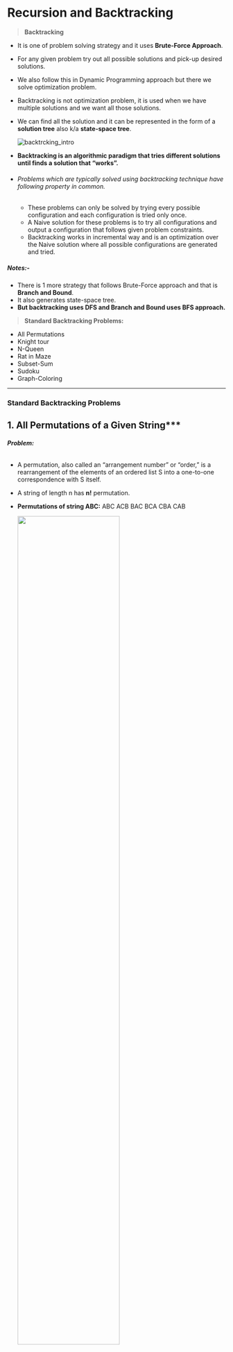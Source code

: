# Recursion and Backtracking

> **Backtracking**

- It is one of problem solving strategy and it uses **Brute-Force Approach**. 

- For any given problem try out all possible solutions and pick-up desired solutions.

- We also follow this in Dynamic Programming approach but there we solve optimization problem.

- Backtracking is not optimization problem, it is used when we have multiple solutions and we want all those solutions.

- We can find all the solution and it can be represented in the form of a **solution tree** also k/a **state-space tree**. 

    ![backtrcking_intro](assets/backtrcking_intro.png)

- **Backtracking is an algorithmic paradigm that tries different solutions until finds a solution that “works”.**

- ###### Problems which are typically solved using backtracking technique have following property in common. 

    - These problems can only be solved by trying every possible configuration and each configuration is tried only once.
    - A Naive solution for these problems is to try all configurations and output a configuration that follows given problem constraints.
    - Backtracking works in incremental way and is an optimization over the Naive solution where all possible configurations are generated and tried.

##### **Notes:-**

- There is 1 more strategy that follows Brute-Force approach and that is **Branch and Bound**. 
- It also generates state-space tree.
- **But backtracking uses DFS and Branch and Bound uses BFS approach.** 



> **Standard Backtracking Problems:**

- All Permutations
- Knight tour
- N-Queen
- Rat in Maze
- Subset-Sum
- Sudoku
- Graph-Coloring

------

### Standard Backtracking Problems

## 1. All Permutations of a Given String***

###### **Problem:**

- A permutation, also called an “arrangement number” or “order,” is a rearrangement of the elements of an ordered list S into a one-to-one correspondence with S itself. 

- A string of length n has **n!** permutation. 

- **Permutations of string ABC:** ABC ACB BAC BCA CBA CAB

    <img src="assets/all_permutations_of_string.gif" width="70%">

###### **Algorithm:**

- start from left = 0 and right = n.
- if (left==right):
    - print(string) and return
- for i in range(left, right):
    - swap the characters of string of (i and left)
    - call the function recursively with (left+1, right)
    - swap the characters again of (i and left) for backtracking. 

###### **Implementation:**

```python
def generate_permutations_util(string, left, right):
    if(left == right):
        print("{}".format("".join(string)))
        return
    
    for i in range(left, right):
        string[left], string[i] = string[i], string[left]
        generate_permutations_util(string, left+1, right)
        string[left], string[i] = string[i], string[left]    # Backtrack


def generate_permutations(string):
    n = len(string)
    generate_permutations_util(list(string), 0, n)



print("Example-1:")
generate_permutations("ABC")

print("\nExample-2")
generate_permutations("ABCD")


# Complexity:
#    • Time: O(n*n!) :- There are n! permutations and it requires O(n) time to print a permutation.
#    • Auxilliary Space: O(1)
```

**Output:**

![all_permuatations_of_string](assets/all_permuatations_of_string.png)

###### **Complexity:**

- **Time:** **O(n\*n!)** :- There are n! permutations and it requires O(n) time to print a permutation.
- **Auxilliary Space:** **O(1)**



## 2. Knight's Tour Problem***

###### **Problem:**

The knight is placed on the first block of an empty board and, moving according to the rules of chess, must visit each square exactly once.

![knight_tour](assets/knight_tour.png)

###### **Naive Approach:** 

The Naive Algorithm is to generate all tours one by one and check if the generated tour satisfies the constraints.

```
while there are untried tours {
   generate the next tour 
   if this tour covers all squares {
      print this path;
   }
}
```

###### **Backtracking Approach:**

- It works in an incremental way to attack problems.
- Typically, we start from an empty solution vector and one by one add items.
- Meaning of item varies from problem to problem, in context of Knight’s tour problem, an item is a Knight’s move.
- When we add an item, we check if adding the current item violates the problem constraint, if it does then we remove the item and try other alternatives.
- If none of the alternatives work out then we go to previous stage and remove the item added in the previous stage.
- If we reach the initial stage back then we say that no solution exists.
- If adding an item doesn’t violate constraints then we recursively add items one by one.
- If the solution vector becomes complete then we print the solution.

###### **Implementation:**

```python
POSSIBLE_MOVES = [(-2, -1), (-2, 1), (-1, -2), (-1, 2), (1, -2), (1, 2), (2, -1), (2,1)]

def valid_move(x, y, tour_matrix):
    return (x>=0 and x<N and y>=0 and y<N and tour_matrix[x][y]==-1)


def knight_tour_util(current_x, current_y, move_number, tour_matrix):
    if(move_number == N*N):
        return True
    
    # Try all possible moves
    for x_move, y_move in POSSIBLE_MOVES:
        next_x = current_x + x_move
        next_y = current_y + y_move
        if(valid_move(next_x, next_y, tour_matrix)):
            tour_matrix[next_x][next_y] = move_number
            if(knight_tour_util(next_x, next_y, move_number+1, tour_matrix) == True):
                return True
            else:
                tour_matrix[next_x][next_y] = -1  # Backtrack
    return False


def knight_tour():
    # Create a 2-D Matrix(N*N)
    tour_matrix = [[-1]*N for _ in range(N)]

    #  Knight is initially at the first block 
    tour_matrix[0][0]  = 0

    if(knight_tour_util(0, 0, 1, tour_matrix) == True):
        for i in range(N):
            for j in range(N):
                print("{0: =2d}".format(tour_matrix[i][j]), end=" ")
            print()
        print()
    else:
        print("No solution exist")



print("Knight Tour Example-1: 4*4 Matrix")
N = 4
knight_tour()

print("\nKnight Tour Example-2: 5*5 Matrix")
N = 5
knight_tour()

print("\nKnight Tour Example-3: 8*8 Matrix")
N = 8
knight_tour()


# Complexity:
#    • Time: O(8^(n^2)) :- There are N*N i.e., N^2 cells in the board and we have a maximum of 8 choices to make from a cell.
#    • Auxilliary Space: O(N^2)
```

**Output:**

![knight_tour_output](assets/knight_tour_output.png)

###### **Complexity:**

- **Time: O(8<sup>N^2</sup>) :-** There are N*N i.e., N<sup>2</sup> cells in the board and we have a maximum of 8 choices to make from a cell.
- **Auxilliary Space: O(N<sup>2</sup>):-** Need to create a solution matrix of N*N.

##### **Notes:** 

- Backtracking is not the best solution for the Knight’s tour problem
- Other better solutions: **Warnsdorff’s algorithm for Knight’s problem.**



## 3. N-Queen Problem***

###### **Problem:**

The N Queen is the problem of placing N chess queens on an N×N chessboard so that no two queens attack each other. 

**Example:** 4 Queen problem.

<img src="assets/n-queen.png" width="25%">

###### **Approach:**

- The idea is to place queens one by one in different columns, starting from the leftmost column.
- When we place a queen in a column, we check for clashes with already placed queens.
- In the current column, if we find a row for which there is no clash, we mark this row and column as part of the solution.
- If we do not find such a row due to clashes then we backtrack and return false.

###### **Algorithm:**

1. Start in the leftmost column
2. If all queens are placed: **return true** 
3. Try all rows in the current column.  Do following for every tried row.
    - a) If the queen can be placed safely in this row then mark this [row,column] as part of the solution and recursively check if placing queen here leads to a solution.
    - b) If placing the queen in [row, column] leads to a solution then **return true**. 
    - c) If placing queen doesn't lead to a solution then unmark this [row,column] (Backtrack) and go to step (a) to try other rows.
4. If all rows have been tried and nothing worked, **return false** to trigger backtracking. 

###### **Implementation:**

```python
# To check if a queen can be placed on board[row][col]. 
# Note that this function is called when "col" number of queens are already placed in columns from 0 to col -1. 
# So we need to check only left side for attacking queens.
def is_safe(board, row, col):
    safe = True
    # Check this row on left side.
    for j in range(col):
        if(board[row][j] == 1):
            safe = False
            break
    
    # Check upper diagonal on left side
    i = row; j=col
    while(i>=0 and j>=0):
        if(board[i][j]==1):
            safe = False
            break
        i-=1; j-=1
    
    # Check lower diagonal on left side
    i = row; j = col
    while(i<N and j>=0 and safe):
        if(board[i][j]==1):
            safe = False
            break
        i+=1; j-=1

    return safe
    

def n_queen_util(board, col):
    # Base case: If all queens are placed then return true 
    if(col == N):
        return True
    
    # Consider this column and try placing this queen in all rows one by one 
    for i in range(N):
        if(is_safe(board, i, col)):
            # Place this queen in board[i][col] 
            board[i][col] = 1
            # Recur to place rest of the queens 
            if(n_queen_util(board, col+1) == True):
                return True
            else:
                board[i][col] = 0   # Backtrack
    
    # If the queen can not be placed in any row in this colum col  then return false
    return False


def n_queen():
    board = [[0]*N for i in range(N)]

    if(n_queen_util(board, 0) == True):
        for i in range(N):
            print(board[i])
    else:
        print("No solution exists")



print("N-Queen Example-1: 3*3 Matrix")
N = 3
n_queen()

print("\nN-Queen Example-2: 4*4 Matrix")
N = 4
n_queen()

print("\nN-Queen Example-3: 5*5 Matrix")
N = 5
n_queen()

print("\nN-Queen Example-4: 8*8 Matrix")
N = 8
n_queen()


# Complexity:
#    • Time: 
#    • Auxilliary Space:
```

**Output:**

![n-queen-output](assets/n-queen-output.png)

###### **Complexity:**

- **Time: O(N!)**
- **Auxilliary Space: O(N<sup>2</sup>)**:- Need to create a board matrix of N*N. 



## 4. Rat in Maze***

###### **Problem:**

- A Maze is given as N*N binary matrix of blocks where **source** block is the upper left most block i.e., `maze[0][0]` and **destination** block is lower rightmost block i.e., `maze[N-1][N-1]`. 
- A rat starts from source and has to reach the destination.
- The rat can move only in two directions: forward and down.
- In the maze matrix, 0 means the block is a dead end and 1 means the block can be used in the path from source to destination.
- Note that this is a simple version of the typical Maze problem.
- **Example:** A more complex version can be that the rat can move in 4 directions and a more complex version can be with a limited number of moves.

##### Example Maze:

![rat_in_maze_1](assets/rat_in_maze_1.png)

![rat_in_maze_2](assets/rat_in_maze_2.png)

###### **Algorithm:**

- **If destination is reached:**
    - print the solution matrix
- **Else:**
    - a) Mark current cell in solution matrix as 1.
    - b) Move forward in the horizontal direction and recursively check if this move leads to a solution.
    - c) If the move chosen in the above step doesn't lead to a solution then move down and check if this move leads to a solution.
    - d) If none of the above solutions works then unmark this cell as 0(BACKTRACK) and return false.

###### **Implementation:**

```python
def rat_in_maze_util(solution_maze, x, y):
    if(x == N-1 and y == N-1):
        return True
    
    # Make a move in forward direction if it is_safe to move
    if(given_maze[x][y+1] == 1):
        solution_maze[x][y+1] = 1
        if(rat_in_maze_util(solution_maze, x, y+1) == True):
            return True
        else:
            solution_maze[x][y+1] = 0   # Backtrack
    
    # Make a move in downward direction if it is_safe to move
    if(given_maze[x+1][y] == 1):
        solution_maze[x+1][y] = 1
        if(rat_in_maze_util(solution_maze, x+1, y) == True):
            return True
        else:
            solution_maze[x][y+1] = 0   # Backtrack
    
    return False


def rat_in_maze():
    solution_maze = [[0]*N for i in range(N)]
    solution_maze[0][0] = 1

    if(rat_in_maze_util(solution_maze, 0, 0)):
        for i in range(N):
            print(solution_maze[i])
    else:
        print("No Solution exist.")



print("Rat in Maze Example-1: 4*4 Matrix")
N = 4
given_maze = [ [1, 0, 0, 0], 
               [1, 1, 0, 1], 
               [0, 1, 0, 0], 
               [1, 1, 1, 1] ]
rat_in_maze()
```

**Output:**

![rat_in_maze_output](assets/rat_in_maze_output.png)

###### **Complexity:**

- **Time:** Every block will have 2 directional choices (Forward & Backward). Hence 2*2*2*. . .(n times), so **2<sup>n</sup>**.
- **Auxilliary Space: O(N<sup>2</sup>):-** Need to create a maze matrix of N*N. 



## 5. Subset Sum Problem

###### **Problem:**

- Subset sum problem is to find subset of elements that are selected from a given set whose sum adds up to a given number K. 

- We are considering the set contains non-negative values.

- It is assumed that the input set is unique (no duplicates are presented).

- The problem is **NP-Complete**, while it is easy to confirm whether a proposed solution is valid, it may be difficult to determine in the first place whether any solution exists. 

- There exists a **DP solution** to this problem which gives **pseudo-polynomial** time and hence considered **weakly NP-Complete**. 

    > **Example-1:** Set = [10, 7, 5, 18, 12, 20, 15]  K = 35 then, 
    >
    > Answer: [10, 7, 18] or [20, 15] 
    >
    > 
    >
    > **Example-2:** Set = [15, 22, 14, 26, 32, 9, 16, 8]  K = 53 then, 
    >
    > Answer: [15, 22, 16] or [32, 9, 16] 

###### **Implementation:**

```python
def subset_sum(given_set, num):
    if num < 1 or len(given_set) == 0:
        return False

    if num == given_set[0]:
        return [given_set[0]]

    with_v = subset_sum(given_set[1:], num-given_set[0])
    if with_v:
        return [given_set[0]] + with_v
    else:
        return subset_sum(given_set[1:], num)
    


print("Subset Sum Example-1:")
given_set = [10, 7, 5, 18, 12, 20, 15]
print(subset_sum(given_set, 35))

print("Subset Sum Example-2:")
given_set = [15, 22, 14, 26, 32, 9, 16, 8]
print(subset_sum(given_set, 53))
```

**Output:**

![subset_sum_output](assets/subset_sum_output.png)

###### **Complexity:**

- **Time:** Every number will be either picked or not picked (2choices). Hence 2*2*2*. . .(n times), so **2<sup>n</sup>**.
- **Auxilliary Space: O(N)**



## 6. Sudoku***

###### **Problem:**

Given a partially filled 9×9 2D array **`grid[9][9]`**, the goal is to assign digits (from 1 to 9) to the empty cells so that every row, column, and subgrid of size 3×3 contains exactly one instance of the digits from 1 to 9.

<img src="assets/sudoku_problem.jpg" width="30%">

###### **Backtracking Approach:**

- Like all other Backtracking problems, we can solve Sudoku by one by one assigning numbers to empty cells.
- Before assigning a number, we check whether it is safe to assign i.e. check that the same number is not present in the current row, current column and current 3X3 subgrid.
- After checking for safety, we assign the number, and recursively check whether this assignment leads to a solution or not.
- If the assignment doesn’t lead to a solution, then we try next number for the current empty cell.
- And if none of the number (1 to 9) leads to a solution, we return false.

###### **Algorithm:**

- Find row, col of an unassigned cell and If there is none, return true
- For digits from 1 to 9
    - a) If there is no conflict for digit at row, col assign digit to row, col and recursively try fill in rest of grid
    - b) If recursion successful, return true
    - c) Else, remove digit and try another
- If all digits have been tried and nothing worked, return false

###### **Implementation**

```python
import math

# get_base_box gives start row or col of the mini_box
# like if row = 2 then base_row = 0 and if row = 8 then base_row = 6
def get_base_box(index, k):
    return int(index/k)*k


def find_unassigned_box(matrix):
    n = len(matrix[0])
    for row in range(n): 
        for col in range(n): 
            if(matrix[row][col]==0): 
                return (True, row, col)

    return (False, None, None)


def is_safe(matrix, row, col, num):
    n = len(matrix[0])
    status = True
    # Check if the row is safe
    for i in range(n):
        if(matrix[row][i] == num):
            status = False
            break
    
    # Check if the column is safe
    for i in range(n):
        if(matrix[i][col] == num):
            status = False
            break
    
    # Check if the individual 3*3 box is safe as n = 9 hence k = 3
    k = int(math.sqrt(n))
    base_row = get_base_box(row, k)
    base_col = get_base_box(col, k)
    for i in range(k): 
        for j in range(k): 
            if(matrix[i+base_row][j+base_col] == num): 
                status = False
                break

    return status


def solve_sudoku(matrix):
    n = len(matrix[0])
    # Check for unassigned box and return status, if status is True also return row and col of that box
    found, row, col = find_unassigned_box(matrix)

    # If No unassigned box found, we are done 
    if(not found):
        return True
    
    # Consider digits 1 to 9 
    for num in range(1, n+1):
        # Check if it is safe to put this number
        if(is_safe(matrix, row, col, num)):
            # Put this number
            matrix[row][col] = num
            # Recur to check if it leads to solution
            if(solve_sudoku(matrix) == True):
                return True
            else:
                matrix[row][col] = 0  # Backtrack
    
    return False



print("Sudoku Example-1:")
matrix = [[3,0,6,5,0,8,4,0,0], 
          [5,2,0,0,0,0,0,0,0], 
          [0,8,7,0,0,0,0,3,1], 
          [0,0,3,0,1,0,0,8,0], 
          [9,0,0,8,6,3,0,0,5], 
          [0,5,0,0,9,0,6,0,0], 
          [1,3,0,0,0,0,2,5,0], 
          [0,0,0,0,0,0,0,7,4], 
          [0,0,5,2,0,6,3,0,0]]

n = len(matrix[0])
if(solve_sudoku(matrix)): 
    for i in range(n):
        for j in range(n):
            print(matrix[i][j], end=" ")
        print() 
else: 
    print("No solution exists")
```

**Output:**

![sudoku_problem_output](assets/sudoku_problem_output.png)

###### **Complexity:**

- **Time:** 
- **Auxilliary Space: O(N<sup>2</sup>)**



## 7. Tower of Hanoi

###### **Problem:**

3 Towers given, and one of tower has all the disks kept in increasing order of size from top to bottom.

We have to move all those disks to another tower with below conditions:

- Only one disk can be moved at a time.
- At no point of time a larger disk can be kept on smaller.

###### Approach:

<img src="assets/tower_of_hanoi.png" width="85%">

###### Implementation

```python
def tower_of_hanoi(n, source, auxiliary, destination):
    if(n>0):
        # Move n-1 disks from source to auxilliary using destination
        tower_of_hanoi(n-1, source, destination, auxiliary)

        # Move that 1 disk now from source to destination
        print("Move 1 disk from {} to {}".format(source, destination))

        # Move rest n-1 from auxiliary to destination using source
        tower_of_hanoi(n-1, auxiliary, source, destination)



print("Tower of Hanoi Example-1")
tower_of_hanoi(3, "A", "B", "C")

print("\nTower of Hanoi Example-2")
tower_of_hanoi(4, "A", "B", "C")
```

**Output:**

![tower_of_hanoi_output](assets/tower_of_hanoi_output.png)

###### **Complexity:**

- **Time: O(2<sup>n</sup>)**
- **Auxilliary Space: O(1)**





------

<a href="2_searching_sorting" class="prev-button">&larr; Previous: Searching and Sorting</a>    <a href="4_greedy_algorithms" class="next-button">Next: Greedy Algorithms &rarr;</a>

